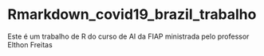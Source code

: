 # Rmarkdown_covid19_brazil_trabalho
Este é um trabalho de R do curso de AI da FIAP ministrada pelo professor Elthon Freitas
